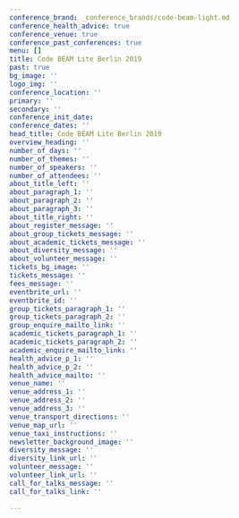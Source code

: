 ```yaml
---
conference_brand: _conference_brands/code-beam-light.md
conference_health_advice: true
conference_venue: true
conference_past_conferences: true
menu: []
title: Code BEAM Lite Berlin 2019
past: true
bg_image: ''
logo_img: ''
conference_location: ''
primary: ''
secondary: ''
conference_init_date: 
conference_dates: ''
head_title: Code BEAM Lite Berlin 2019
overview_heading: ''
number_of_days: ''
number_of_themes: ''
number_of_speakers: ''
number_of_attendees: ''
about_title_left: ''
about_paragraph_1: ''
about_paragraph_2: ''
about_paragraph_3: ''
about_title_right: ''
about_register_message: ''
about_group_tickets_message: ''
about_academic_tickets_message: ''
about_diversity_message: ''
about_volunteer_message: ''
tickets_bg_image: ''
tickets_message: ''
fees_message: ''
eventbrite_url: ''
eventbrite_id: ''
group_tickets_paragraph_1: ''
group_tickets_paragraph_2: ''
group_enquire_mailto_link: ''
academic_tickets_paragraph_1: ''
academic_tickets_paragraph_2: ''
academic_enquire_mailto_link: ''
health_advice_p_1: ''
health_advice_p_2: ''
health_advice_mailto: ''
venue_name: ''
venue_address_1: ''
venue_address_2: ''
venue_address_3: ''
venue_transport_directions: ''
venue_map_url: ''
venue_taxi_instructions: ''
newsletter_background_image: ''
diversity_message: ''
diversity_link_url: ''
volunteer_message: ''
volunteer_link_url: ''
call_for_talks_message: ''
call_for_talks_link: ''

---
```

